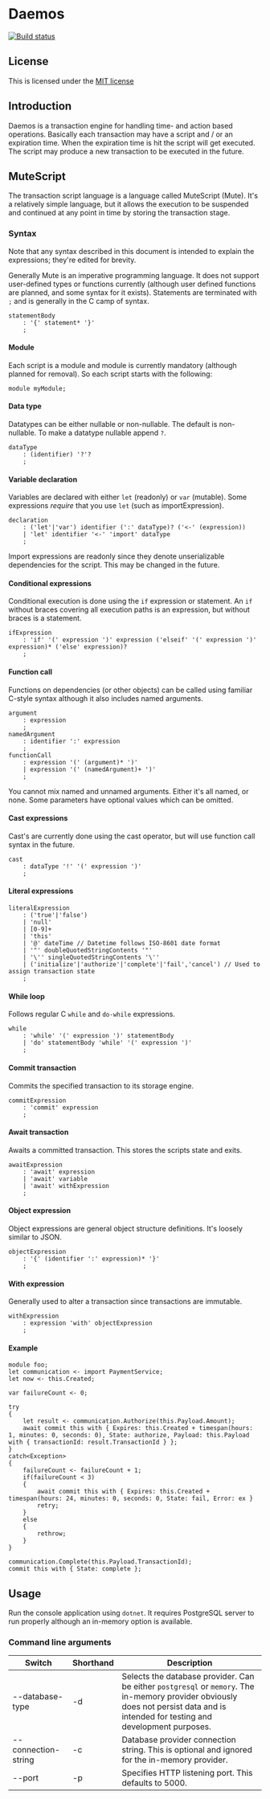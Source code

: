 # Daemos

[![Build status](https://ci.appveyor.com/api/projects/status/9ga4p126ysglbh6a/branch/master?svg=true)](https://ci.appveyor.com/project/GeirGrusom/daemos/branch/master)

## License

This is licensed under the [MIT license](https://github.com/GeirGrusom/daemos/blob/master/LICENSE)

## Introduction

Daemos is a transaction engine for handling time- and action based operations. Basically each transaction may have a script and / or an expiration time. When the expiration
time is hit the script will get executed. The script may produce a new transaction to be executed in the future.

## MuteScript

The transaction script language is a language called MuteScript (Mute). It's a relatively simple language, but it allows the execution to be suspended and continued at any point in time
by storing the transaction stage.

### Syntax

Note that any syntax described in this document is intended to explain the expressions; they're edited for brevity.

Generally Mute is an imperative programming language. It does not support user-defined types or functions currently (although user defined functions are planned, and some syntax for it exists).
Statements are terminated with `;` and is generally in the C camp of syntax.

```antlr4
statementBody
    : '{' statement* '}'
    ;
```

#### Module

Each script is a module and module is currently mandatory (although planned for removal). So each script starts with the following:

```
module myModule;
```

#### Data type

Datatypes can be either nullable or non-nullable. The default is non-nullable. To make a datatype nullable append `?`.

```antlr4
dataType
    : (identifier) '?'?
    ;
```

#### Variable declaration
Variables are declared with either `let` (readonly) or `var` (mutable). Some expressions *require* that you use `let` (such as importExpression).

```antlr4
declaration
    : ('let'|'var') identifier (':' dataType)? ('<-' (expression))
    | 'let' identifier '<-' 'import' dataType
    ;
```

Import expressions are readonly since they denote unserializable dependencies for the script. This may be changed in the future.

#### Conditional expressions

Conditional execution is done using the `if` expression or statement. An `if` without braces covering all execution paths is an expression, but without braces is a statement.

```antlr4
ifExpression
    : 'if' '(' expression ')' expression ('elseif' '(' expression ')' expression)* ('else' expression)?
    ;
```

#### Function call

Functions on dependencies (or other objects) can be called using familiar C-style syntax although it also includes named arguments.

```antlr4
argument
    : expression
    ;
namedArgument
    : identifier ':' expression
    ;
functionCall
    : expression '(' (argument)* ')'
    | expression '(' (namedArgument)+ ')'
    ;
```

You cannot mix named and unnamed arguments. Either it's all named, or none. Some parameters have optional values which can be omitted.

#### Cast expressions

Cast's are currently done using the cast operator, but will use function call syntax in the future.

```antlr4
cast
    : dataType '!' '(' expression ')'
    ;
```

#### Literal expressions

```antlr4
literalExpression
    : ('true'|'false')
    | 'null'
    | [0-9]+
    | 'this'
    | '@' dateTime // Datetime follows ISO-8601 date format
    | '"' doubleQuotedStringContents '"'
    | '\'' singleQuotedStringContents '\''
    | ('initialize'|'authorize'|'complete'|'fail','cancel') // Used to assign transaction state
    ;
```

#### While loop

Follows regular C `while` and `do-while` expressions.

```antlr4
while
    : 'while' '(' expression ')' statementBody
    | 'do' statementBody 'while' '(' expression ')'
    ;
```

#### Commit transaction

Commits the specified transaction to its storage engine.

```antlr4
commitExpression
    : 'commit' expression
    ;
```

#### Await transaction

Awaits a committed transaction. This stores the scripts state and exits.

```antlr4
awaitExpression
    : 'await' expression
	| 'await' variable
	| 'await' withExpression
    ;
```

#### Object expression

Object expressions are general object structure definitions. It's loosely similar to JSON.

```antlr4
objectExpression
    : '{' (identifier ':' expression)* '}'
    ;
```

#### With expression

Generally used to alter a transaction since transactions are immutable.

```antl4
withExpression
    : expression 'with' objectExpression
    ;
```

#### Example

```
module foo;
let communication <- import PaymentService;
let now <- this.Created;

var failureCount <- 0;

try
{
    let result <- communication.Authorize(this.Payload.Amount);
    await commit this with { Expires: this.Created + timespan(hours: 1, minutes: 0, seconds: 0), State: authorize, Payload: this.Payload with { transactionId: result.TransactionId } };
}
catch<Exception>
{
    failureCount <- failureCount + 1;
    if(failureCount < 3)
    {
        await commit this with { Expires: this.Created + timespan(hours: 24, minutes: 0, seconds: 0, State: fail, Error: ex }
        retry;
    }
    else
    {
        rethrow;
    }
}

communication.Complete(this.Payload.TransactionId);
commit this with { State: complete };
```

## Usage

Run the console application using `dotnet`. It requires PostgreSQL server to run properly although an in-memory option is available.

### Command line arguments

Switch | Shorthand | Description
-------|------------|------------
--database-type | -d | Selects the database provider. Can be either `postgresql` or `memory`. The in-memory provider obviously does not persist data and is intended for testing and development purposes.
--connection-string | -c | Database provider connection string. This is optional and ignored for the in-memory provider.
--port | -p | Specifies HTTP listening port. This defaults to 5000.